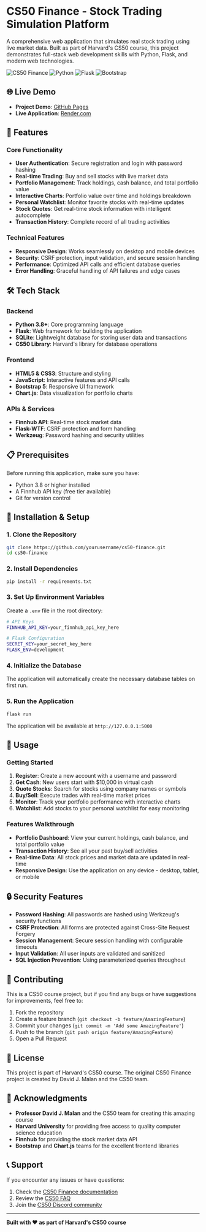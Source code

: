 # CS50 Finance - Stock Trading Simulation Platform

A comprehensive web application that simulates real stock trading using live market data. Built as part of Harvard's CS50 course, this project demonstrates full-stack web development skills with Python, Flask, and modern web technologies.

![CS50 Finance](https://img.shields.io/badge/CS50-Finance-blue)
![Python](https://img.shields.io/badge/Python-3.8+-green)
![Flask](https://img.shields.io/badge/Flask-2.0+-lightgrey)
![Bootstrap](https://img.shields.io/badge/Bootstrap-5.3-blue)

## 🌐 Live Demo

- **Project Demo**: [GitHub Pages](https://aastha2212.github.io/cs50-finance)
- **Live Application**: [Render.com](https://cs50-finance-0mi8.onrender.com) 

## 🚀 Features

### Core Functionality
- **User Authentication**: Secure registration and login with password hashing
- **Real-time Trading**: Buy and sell stocks with live market data
- **Portfolio Management**: Track holdings, cash balance, and total portfolio value
- **Interactive Charts**: Portfolio value over time and holdings breakdown
- **Personal Watchlist**: Monitor favorite stocks with real-time updates
- **Stock Quotes**: Get real-time stock information with intelligent autocomplete
- **Transaction History**: Complete record of all trading activities

### Technical Features
- **Responsive Design**: Works seamlessly on desktop and mobile devices
- **Security**: CSRF protection, input validation, and secure session handling
- **Performance**: Optimized API calls and efficient database queries
- **Error Handling**: Graceful handling of API failures and edge cases

## 🛠️ Tech Stack

### Backend
- **Python 3.8+**: Core programming language
- **Flask**: Web framework for building the application
- **SQLite**: Lightweight database for storing user data and transactions
- **CS50 Library**: Harvard's library for database operations

### Frontend
- **HTML5 & CSS3**: Structure and styling
- **JavaScript**: Interactive features and API calls
- **Bootstrap 5**: Responsive UI framework
- **Chart.js**: Data visualization for portfolio charts

### APIs & Services
- **Finnhub API**: Real-time stock market data
- **Flask-WTF**: CSRF protection and form handling
- **Werkzeug**: Password hashing and security utilities

## 📋 Prerequisites

Before running this application, make sure you have:

- Python 3.8 or higher installed
- A Finnhub API key (free tier available)
- Git for version control

## 🚀 Installation & Setup

### 1. Clone the Repository
```bash
git clone https://github.com/yourusername/cs50-finance.git
cd cs50-finance
```

### 2. Install Dependencies
```bash
pip install -r requirements.txt
```

### 3. Set Up Environment Variables
Create a `.env` file in the root directory:
```bash
# API Keys
FINNHUB_API_KEY=your_finnhub_api_key_here

# Flask Configuration
SECRET_KEY=your_secret_key_here
FLASK_ENV=development
```

### 4. Initialize the Database
The application will automatically create the necessary database tables on first run.

### 5. Run the Application
```bash
flask run
```

The application will be available at `http://127.0.0.1:5000`

## 📖 Usage

### Getting Started
1. **Register**: Create a new account with a username and password
2. **Get Cash**: New users start with $10,000 in virtual cash
3. **Quote Stocks**: Search for stocks using company names or symbols
4. **Buy/Sell**: Execute trades with real-time market prices
5. **Monitor**: Track your portfolio performance with interactive charts
6. **Watchlist**: Add stocks to your personal watchlist for easy monitoring

### Features Walkthrough
- **Portfolio Dashboard**: View your current holdings, cash balance, and total portfolio value
- **Transaction History**: See all your past buy/sell activities
- **Real-time Data**: All stock prices and market data are updated in real-time
- **Responsive Design**: Use the application on any device - desktop, tablet, or mobile

## 🔒 Security Features

- **Password Hashing**: All passwords are hashed using Werkzeug's security functions
- **CSRF Protection**: All forms are protected against Cross-Site Request Forgery
- **Session Management**: Secure session handling with configurable timeouts
- **Input Validation**: All user inputs are validated and sanitized
- **SQL Injection Prevention**: Using parameterized queries throughout

## 🤝 Contributing

This is a CS50 course project, but if you find any bugs or have suggestions for improvements, feel free to:

1. Fork the repository
2. Create a feature branch (`git checkout -b feature/AmazingFeature`)
3. Commit your changes (`git commit -m 'Add some AmazingFeature'`)
4. Push to the branch (`git push origin feature/AmazingFeature`)
5. Open a Pull Request

## 📝 License

This project is part of Harvard's CS50 course. The original CS50 Finance project is created by David J. Malan and the CS50 team.

## 🙏 Acknowledgments

- **Professor David J. Malan** and the CS50 team for creating this amazing course
- **Harvard University** for providing free access to quality computer science education
- **Finnhub** for providing the stock market data API
- **Bootstrap** and **Chart.js** teams for the excellent frontend libraries

## 📞 Support

If you encounter any issues or have questions:

1. Check the [CS50 Finance documentation](https://cs50.harvard.edu/x/2024/psets/9/finance/)
2. Review the [CS50 FAQ](https://cs50.harvard.edu/x/2024/faqs/)
3. Join the [CS50 Discord community](https://discord.gg/cs50)

---

**Built with ❤️ as part of Harvard's CS50 course** 


